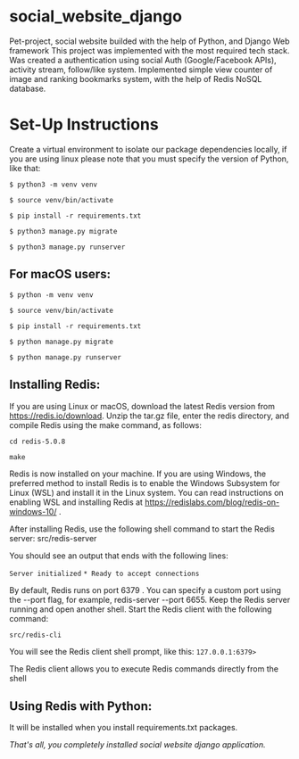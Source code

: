 # social_website_django #
Pet-project, social website builded with the help of Python, and Django Web framework
This project was implemented with the most required tech stack. Was created a authentication using social Auth (Google/Facebook APIs), activity stream, follow/like system.
Implemented simple view counter of image and ranking bookmarks system, with the help of Redis NoSQL database.

# Set-Up Instructions #

Create a virtual environment to isolate our package dependencies locally, if you are using linux please note that you must specify the version of Python, like that:
 
`$ python3 -m venv venv`

`$ source venv/bin/activate`

`$ pip install -r requirements.txt`

`$ python3 manage.py migrate`

`$ python3 manage.py runserver `

## For macOS users: ##

`$ python -m venv venv`

`$ source venv/bin/activate`

`$ pip install -r requirements.txt`

`$ python manage.py migrate`

`$ python manage.py runserver `

## Installing Redis: ##
If you are using Linux or macOS, download the latest Redis version from https://redis.io/download. Unzip the tar.gz file, enter the redis directory, and compile
Redis using the make command, as follows:

`cd redis-5.0.8`

`make`

Redis is now installed on your machine. If you are using Windows, the preferred
method to install Redis is to enable the Windows Subsystem for Linux (WSL)
and install it in the Linux system. You can read instructions on enabling WSL and installing Redis at https://redislabs.com/blog/redis-on-windows-10/ .

After installing Redis, use the following shell command to start the Redis server:
src/redis-server

You should see an output that ends with the following lines:

`Server initialized`
`* Ready to accept connections`

By default, Redis runs on port 6379 . You can specify a custom port using the --port flag, for example, redis-server --port 6655. Keep the Redis server running and open another shell. Start the Redis client with the following command:

`src/redis-cli`

You will see the Redis client shell prompt, like this:
`127.0.0.1:6379>`

The Redis client allows you to execute Redis commands directly from the shell

## Using Redis with Python: ##
It will be installed when you install requirements.txt packages.

*That's all, you completely installed social website django application.*
